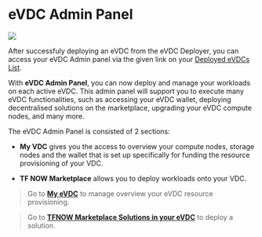 # eVDC Admin Panel

![](img/evdcadmin.png)

After successfuly deploying an eVDC from the eVDC Deployer, you can access your eVDC Admin panel via the given link on your [Deployed eVDCs List](evdc_manage.md).

With __eVDC Admin Panel__, you can now deploy and manage your workloads on each active eVDC. This admin panel will support you to execute many eVDC functionalities, such as accessing your eVDC wallet, deploying decentralised solutions on the marketplace, upgrading your eVDC compute nodes, and many more.

The eVDC Admin Panel is consisted of 2 sections: 

- __My VDC__ gives you the access to overview your compute nodes, storage nodes and the wallet that is set up specifically for funding the resource provisioning of your VDC. 

- __TF NOW Marketplace__ allows you to deploy workloads onto your VDC.


> Go to [__My eVDC__](evdc_my_evdc.md) to manage overview your eVDC resource provisioning.

> Go to [__TFNOW Marketplace Solutions in your eVDC__](evdc_tfnow.md) to deploy a solution.